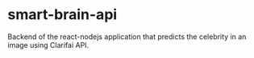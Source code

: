 # smart-brain-api
Backend of the react-nodejs application that predicts the celebrity in an image using Clarifai API.
